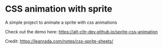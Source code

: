 # CSS animation with sprite

A simple project to animate a sprite with css animations

Check out the demo here: https://alt-cltr-dev.github.io/sprite-css-animation

Credit: <a href="https://leanrada.com/notes/css-sprite-sheets/"
      target="_blank">https://leanrada.com/notes/css-sprite-sheets/</a>